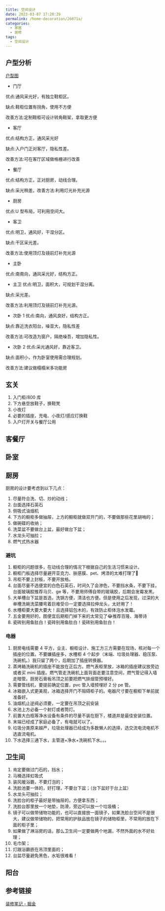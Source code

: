 ```yaml
---
title: 空间设计
date: 2023-03-07 17:20:29
permalink: /home-decoration/26071a/
categories:
  - 家居
  - 装修
tags:
  - 空间设计
---
```

## 户型分析

[户型图](https://fphimage-cos.kujiale.com/fph/20230324/b3f13bb7b4074f08.jpg)

- 门厅
  
优点:通风采光好，有独立鞋柜区。

缺点:鞋柜位置有拐角，使用不方便

改善方法:定制鞋柜可设计转角鞋架，拿取更方便

- 客厅
  
优点:结构方正，通风采光好

缺点:入户门正对客厅，隐私性差。

改善方法:可在客厅区域做格栅进行改善

- 餐厅
  
优点:结构方正，正对厨房，动线合理。

缺点:采光稍差。改善方法:利用灯光补充光源

- 厨房

优点:U 型布局，可利用空间大。

- 客卫

优点:明卫，通风好，干湿分区。

缺点:干区采光差。

改善方法:使用顶灯及镜前灯补充光源

- 主卧

优点:南南向，通风采光好，结构方正。

- 主卫
优点:明卫，面积大，可规划干湿分离。

缺点:采光差。

改善方法:利用顶灯及镜前灯补充光源。

- 次卧 1
优点:南向，通风良好，结构方正。

缺点:靠近洗衣阳台，噪音大，隐私性差

改善方法:可改造为窗户，隔绝噪吾，增加隐私性。

- 次卧 2
优点:采光通风好，靠近客卫。

缺点:面积小，作为卧室使用需合理规划。

改善方法:建议做榻榻米多功能房

## 玄关

1. 入门柜/800 库
2. 下方悬空放鞋子，换鞋凳
3. 小夜灯
4. 必要的插座，充电、小夜灯/感应灯换鞋
5. 入户灯开关与餐厅公用

## 客餐厅

## 卧室

## 厨房

厨房的设计要考虑到以下几点：

1. 尽量符合洗、切、炒的动线；
2. 台面选择石英石
3. 侧吸式油烟机
4. 下方的橱柜多做抽屉，上方的橱柜就做双开门的，不要做那些花里胡哨的；
5. 做碗碟的收纳；
6. 洗菜盆不要做台上盆，最好做台下盆；
7. 水龙头可抽拉；
8. 燃气式热水器

### 避坑

1. 橱柜的问题很多，在动线合理的情况下根据自己的生活习惯来设计。
2. 橱柜门板选择尽量避开亚克力、肤感膜、pet、烤漆的太难打理了🌚
3. 吊柜不要上封板，不要开放格。
4. 台面尽量不选便宜的白色石英石，时间久了会渗色，不要挡水条，不要下挂，台面玻璃胶推荐马贝、ge 等，不要用师傅自带的玻璃胶，后期会发霉发黑。
5. 大单槽台下盆是首选，洗锅方便，清洁也方便。但是使用之后发现，过深的大单槽洗碗洗菜腰弯着巨难受😣一定要选择拉伸龙头，太好用了！
6. 水槽柜要大要大要大！且选择铝包木的，有效防止柜体泡水发霉。
7. 五金要用好的，图便宜后期柜门掉下来的太常见了😂推荐百隆、海蒂诗
8. 瓷砖别用鱼肚白！瓷砖别用鱼肚白！瓷砖别用鱼肚白！

### 电器

1. 厨房电线需要 4 平方，业主、橱柜设计、施工方三方需要在现场，核对每一个插座的位置。不要嫌插座多，水槽柜 4 个起步（末端、垃圾处理器、稳压泵、洗碗机。）我只留了两个，后期加了插座转换器。
2. 蒸烤箱洗碗机的插座不能放在正后方。燃气表柜里放，冰箱的插座建议放旁边或者买 mini 插座。燃气管走洗碗机上面背面走要注意空间，燃气管记得入墙走暗管。厨房石膏板吊顶之前要把燃气排烟管预埋好。
3. 需要管线机，要提前确定位置，pvc 管入墙预埋好 2 分 pe 管。
4. 冰箱嵌入式更美观，冰箱选择开门不阻碍柜子的。电器尺寸要在橱柜下单前就准备好。
5. 油烟机止逆阀必须要，一定要在吊顶之前安装
6. 水池上方必备一个射灯或者筒灯。
7. 前置大白瓶等净水设备有条件的尽量不装在厨下，楼道井是最佳安装位置。
8. 末端已经成了家庭必备了，有电就可以了。
9. 垃圾分类原来越严，垃圾处理器已经成为多数懒人的选择，选交流电流电机不选直流电机。
10. 下水选择三通下水，主管道+净水+洗碗机下水。。。

## 卫生间

1. 肯定要做过门石的，挡水；
2. 马桶选择虹吸式
3. 装风暖浴霸，不要灯泡的；
4. 洗脸池要一体的，好打理，不要台下盆；（台下盆好于台上盆）
5. 水龙头可抽拉；
6. 洗脸台的柜子最好是带抽屉的，方便拿东西；
7. 洗脸台那里放一个地垫，防滑，旁边可以放一个垃圾桶；
8. 镜子可以做带储物功能的，也可以直接放一面镜子，如果洗脸台空间不是很大，建议做带储物的，把常用的护肤品放在镜子的储物柜里，不常用的放在下面的柜子里；
9. 如果做了淋浴房的话，那么卫生间一定要做两个地漏，不然外面的水不好处理；
10. 毛巾架；
11. 灯跟浴霸嵌在吊顶里面的；
12. 台盆尽量避免黑色，水垢很难看！

## 阳台

## 参考链接

[装修笔记 - 掘金](https://juejin.cn/post/7171324816354459662)
